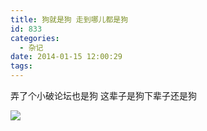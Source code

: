 ```yaml
---
title: 狗就是狗 走到哪儿都是狗
id: 833
categories:
  - 杂记
date: 2014-01-15 12:00:29
tags:
---
```


弄了个小破论坛也是狗 这辈子是狗下辈子还是狗

![](http://ww4.sinaimg.cn/large/841aea59jw1eck3d32qv7j208r00sglh.jpg)